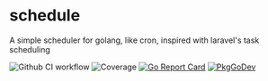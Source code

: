# schedule
A simple scheduler for golang, like cron, inspired with laravel's task scheduling

![Github CI workflow](https://github.com/iflamed/schedule/actions/workflows/ci.yml/badge.svg)
![Coverage](https://img.shields.io/badge/Coverage-42.4%25-yellow)
[![Go Report Card](https://goreportcard.com/badge/github.com/iflamed/schedule)](https://goreportcard.com/report/github.com/iflamed/schedule) 
[![PkgGoDev](https://pkg.go.dev/badge/github.com/iflamed/schedule)](https://pkg.go.dev/github.com/iflamed/schedule)
